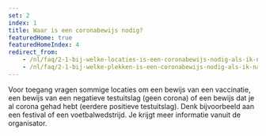 ```yaml
---
set: 2
index: 1
title: Waar is een coronabewijs nodig?
featuredHome: true
featuredHomeIndex: 4
redirect_from: 
    - /nl/faq/2-1-bij-welke-locaties-is-een-coronabewijs-nodig-als-ik-naar-binnen-wil
    - /nl/faq/2-1-bij-welke-plekken-is-een-coronabewijs-nodig-als-ik-naar-binnen-wil
---
```

Voor toegang vragen sommige locaties om een bewijs van een vaccinatie, een bewijs van een negatieve testuitslag (geen corona) of een bewijs dat je al corona gehad hebt (eerdere positieve testuitslag). Denk bijvoorbeeld aan een festival of een voetbalwedstrijd. Je krijgt meer informatie vanuit de organisator.
